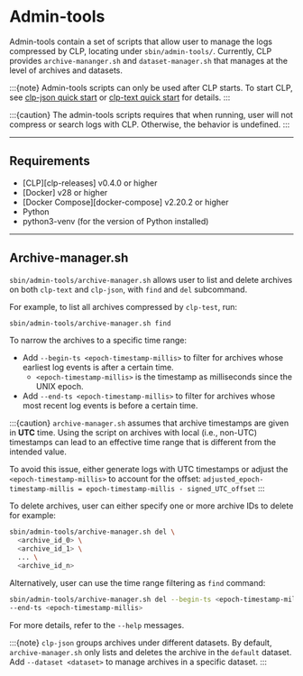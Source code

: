 # Admin-tools

Admin-tools contain a set of scripts that allow user to manage the logs compressed by CLP, locating
under `sbin/admin-tools/`.
Currently, CLP provides `archive-mananger.sh` and `dataset-manager.sh` that manages at the level of
archives and datasets.

:::{note}
Admin-tools scripts can only be used after CLP starts. To start CLP, see 
[clp-json quick start](quick-start/clp-json.md) or [clp-text quick start](quick-start/clp-text.md) 
for details.
:::

:::{caution}
The admin-tools scripts requires that when running, user will not compress or search logs with CLP. 
Otherwise, the behavior is undefined.
:::

---

## Requirements

* [CLP][clp-releases] v0.4.0 or higher
* [Docker] v28 or higher
* [Docker Compose][docker-compose] v2.20.2 or higher
* Python
* python3-venv (for the version of Python installed)

---

## Archive-manager.sh
`sbin/admin-tools/archive-manager.sh` allows user to list and delete archives on both `clp-text` and 
`clp-json`, with `find` and `del` subcommand.

For example, to list all archives compressed by `clp-test`, run:

```bash
sbin/admin-tools/archive-manager.sh find
```

To narrow the archives to a specific time range:

* Add `--begin-ts <epoch-timestamp-millis>` to filter for archives whose earliest log events is 
after a certain time.
  * `<epoch-timestamp-millis>` is the timestamp as milliseconds since the UNIX epoch.
* Add `--end-ts <epoch-timestamp-millis>` to filter for archives whose most recent log events is 
before a certain time.

:::{caution}
`archive-manager.sh` assumes that archive timestamps are given in **UTC** time. Using the script
on archives with local (i.e., non-UTC) timestamps can lead to an effective time range that is
different from the intended value.

To avoid this issue, either generate logs with UTC timestamps or adjust the 
`<epoch-timestamp-millis>` to account for the offset:
`adjusted_epoch-timestamp-millis = epoch-timestamp-millis - signed_UTC_offset`
:::

To delete archives, user can either specify one or more archive IDs to delete for example:

```bash
sbin/admin-tools/archive-manager.sh del \
  <archive_id_0> \
  <archive_id_1> \
  ... \ 
  <archive_id_n>
```

Alternatively, user can use the time range filtering as `find` command:

```bash
sbin/admin-tools/archive-manager.sh del --begin-ts <epoch-timestamp-millis> 
--end-ts <epoch-timestamp-millis>
```

For more details, refer to the `--help` messages.

:::{note}
`clp-json` groups archives under different datasets. By default, `archive-manager.sh` only lists
and deletes the archive in the `default` dataset. Add `--dataset <dataset>` to manage archives in
a specific dataset.
:::